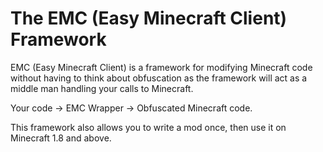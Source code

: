 The EMC (Easy Minecraft Client) Framework
===================

EMC (Easy Minecraft Client) is a framework for modifying Minecraft code without having to think about
obfuscation as the framework will act as a middle man handling your calls to Minecraft.

Your code -> EMC Wrapper -> Obfuscated Minecraft code.

This framework also allows you to write a mod once, then use it on Minecraft 1.8 and above.
